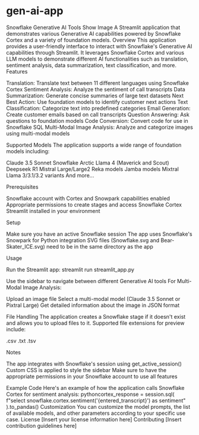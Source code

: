 # gen-ai-app
Snowflake Generative AI Tools
Show Image
A Streamlit application that demonstrates various Generative AI capabilities powered by Snowflake Cortex and a variety of foundation models.
Overview
This application provides a user-friendly interface to interact with Snowflake's Generative AI capabilities through Streamlit. It leverages Snowflake Cortex and various LLM models to demonstrate different AI functionalities such as translation, sentiment analysis, data summarization, text classification, and more.
Features

Translation: Translate text between 11 different languages using Snowflake Cortex
Sentiment Analysis: Analyze the sentiment of call transcripts
Data Summarization: Generate concise summaries of large text datasets
Next Best Action: Use foundation models to identify customer next actions
Text Classification: Categorize text into predefined categories
Email Generation: Create customer emails based on call transcripts
Question Answering: Ask questions to foundation models
Code Conversion: Convert code for use in Snowflake SQL
Multi-Modal Image Analysis: Analyze and categorize images using multi-modal models

Supported Models
The application supports a wide range of foundation models including:

Claude 3.5 Sonnet
Snowflake Arctic
Llama 4 (Maverick and Scout)
Deepseek R1
Mistral Large/Large2
Reka models
Jamba models
Mixtral
Llama 3/3.1/3.2 variants
And more...

Prerequisites

Snowflake account with Cortex and Snowpark capabilities enabled
Appropriate permissions to create stages and access Snowflake Cortex
Streamlit installed in your environment

Setup

Make sure you have an active Snowflake session
The app uses Snowflake's Snowpark for Python integration
SVG files (Snowflake.svg and Bear-Skater_ICE.svg) need to be in the same directory as the app

Usage

Run the Streamlit app:
streamlit run streamlit_app.py

Use the sidebar to navigate between different Generative AI tools
For Multi-Modal Image Analysis:

Upload an image file
Select a multi-modal model (Claude 3.5 Sonnet or Pixtral Large)
Get detailed information about the image in JSON format



File Handling
The application creates a Snowflake stage if it doesn't exist and allows you to upload files to it. Supported file extensions for preview include:

.csv
.txt
.tsv

Notes

The app integrates with Snowflake's session using get_active_session()
Custom CSS is applied to style the sidebar
Make sure to have the appropriate permissions in your Snowflake account to use all features

Example Code
Here's an example of how the application calls Snowflake Cortex for sentiment analysis:
pythoncortex_response = session.sql(
    f"select snowflake.cortex.sentiment('{entered_transcript}') as sentiment"
).to_pandas()
Customization
You can customize the model prompts, the list of available models, and other parameters according to your specific use case.
License
[Insert your license information here]
Contributing
[Insert contribution guidelines here]
